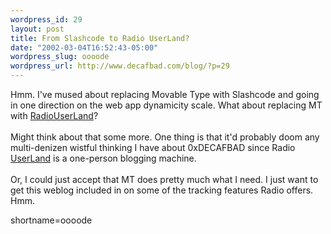 ```yaml
--- 
wordpress_id: 29
layout: post
title: From Slashcode to Radio UserLand?
date: "2002-03-04T16:52:43-05:00"
wordpress_slug: oooode
wordpress_url: http://www.decafbad.com/blog/?p=29
---
```

Hmm.  I've mused about replacing Movable Type with Slashcode and going in one direction on the web app dynamicity scale.  What about replacing MT with <a href="http://www.decafbad.com/twiki/bin/view/Main/RadioUserLand">RadioUserLand</a>?
<br /><br />
Might think about that some more.  One thing is that it'd probably doom any multi-denizen wistful thinking I have about 0xDECAFBAD since Radio <a href="http://www.decafbad.com/twiki/bin/view/Main/UserLand">UserLand</a> is a one-person blogging machine.
<br /><br />
Or, I could just accept that MT does pretty much what I need.  I just want to get this weblog included in on some of the tracking features Radio offers.  Hmm.
<!--more-->
shortname=oooode

